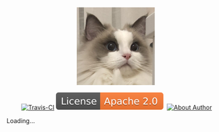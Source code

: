 <GitHubWrapper>
<p align="center">
	<br/>
  <a href="https://fobgochod.com" target="_blank">
    <img width="180" src="https://raw.githubusercontent.com/fobgochod/seven-notes/master/.vuepress/public/images/logo.png" alt="logo">
  </a>
</p>

<TitleInfos />

<p align="center" class="print-break">
    <GithubInfos />
    <a href="https://fobgochod.com" style="display:inline-block"><words type='updated' /></a>
    <a href="https://travis-ci.com/fenixsoft/awesome-fenix" target="_blank" style="display:inline-block" class="not-print"><img src="https://api.travis-ci.com/fobgochod/seven-notes.svg?branch=master" alt="Travis-CI"></a>
    <a href="https://www.apache.org/licenses/LICENSE-2.0" target="_blank" style="display:inline-block"><img src="https://raw.githubusercontent.com/fobgochod/seven-notes/master/.vuepress/public/images/license-apache.svg" alt="License"></a>
    <a href="/summary/"  style="display:inline-block"><words type='badge' chapter='/'/></a>
    <a href="https://fobgochod.com/introduction/about-me.html" target="_blank" style="display:inline-block"><img src="https://raw.githubusercontent.com/fobgochod/seven-notes/master/master/.vuepress/public/images/author.svg" alt="About Author"></a>
    <PublishInfos />
</p>
</GitHubWrapper>


<GlobalTOC pages='/' :level='0' >Loading...</GlobalTOC>
